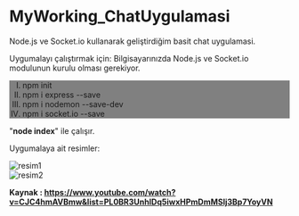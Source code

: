 <h1> MyWorking_ChatUygulamasi </h1>

<p>Node.js ve Socket.io kullanarak geliştirdiğim basit chat uygulamasi.</p>
 
<p>Uygumalayı çalıştırmak için:
 Bilgisayarınızda Node.js ve Socket.io modulunun kurulu olması gerekiyor.
 <div style="background-color:grey">
<ol type="I">
   <li>npm init</li>
   <li>npm i express --save</li>
   <li>npm i nodemon --save-dev</li>
   <li>npm i socket.io --save</li>
</ol></p>
</div>
<p>"<b>node index</b>" ile çalışır.</p> 
<p>Uygumalaya ait resimler:
 
  ![resim1](https://user-images.githubusercontent.com/48350459/70602869-6a7a4180-1c06-11ea-92ad-e89c1dd171e6.png) <br> 
  ![resim2](https://user-images.githubusercontent.com/48350459/70602880-7108b900-1c06-11ea-9d2f-5ce947bbbed8.png)
  
</p>


<b>Kaynak : https://www.youtube.com/watch?v=CJC4hmAVBmw&list=PL0BR3UnhlDq5iwxHPmDmMSlj3Bp7YoyVN</b>
